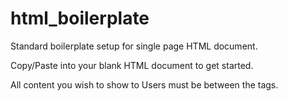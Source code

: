 # html_boilerplate

Standard boilerplate setup for single page HTML document.

Copy/Paste into your blank HTML document to get started.

All content you wish to show to Users must be between the <body> tags.